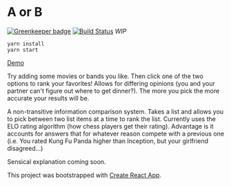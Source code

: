 # A or B

[![Greenkeeper badge](https://badges.greenkeeper.io/webpresenceio/aorb.svg)](https://greenkeeper.io/)
[![Build Status](https://travis-ci.org/webpresenceio/aorb.svg?branch=master)](https://travis-ci.org/webpresenceio/aorb)
*WIP*

```
yarn install
yarn start
```

[Demo](https://dancyfits.github.io/aorb/)

Try adding some movies or bands you like.  Then click one of the two options to rank your favorites!  Allows for differing opinions (you and your partner can't figure out where to get dinner?). The more you pick the more accurate your results will be.

A non-transitive information comparison system.  Takes a list and allows you to pick between two list items at a time to rank the list.  Currently uses the ELO rating algorithm (how chess players get their rating).  Advantage is it accounts for answers that for whatever reason compete with a previous one (i.e. You rated Kung Fu Panda higher than Inception, but your girlfriend disagreed...)

Sensical explanation coming soon.

This project was bootstrapped with [Create React App](https://github.com/facebookincubator/create-react-app).
